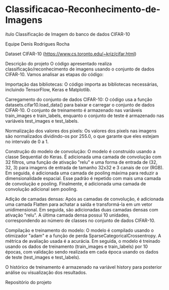 # Classificacao-Reconhecimento-de-Imagens

ítulo
Classificação de Imagem do banco de dados CIFAR-10

Equipe
Denis Rodrigues Rocha

Dataset
CIFAR-10 (https://www.cs.toronto.edu/~kriz/cifar.html)

Descrição do projeto
O código apresentado realiza classificação/reconhecimento de imagens usando o conjunto de dados CIFAR-10. Vamos analisar as etapas do código:

Importação das bibliotecas: O código importa as bibliotecas necessárias, incluindo TensorFlow, Keras e Matplotlib.

Carregamento do conjunto de dados CIFAR-10: O código usa a função datasets.cifar10.load_data() para baixar e carregar o conjunto de dados CIFAR-10. O conjunto de treinamento é armazenado nas variáveis train_images e train_labels, enquanto o conjunto de teste é armazenado nas variáveis test_images e test_labels.

Normalização dos valores dos pixels: Os valores dos pixels nas imagens são normalizados dividindo-os por 255.0, o que garante que eles estejam no intervalo de 0 a 1.

Construção do modelo de convolução: O modelo é construído usando a classe Sequential do Keras. É adicionada uma camada de convolução com 32 filtros, uma função de ativação "relu" e uma forma de entrada de (32, 32, 3) para imagens de entrada de tamanho 32x32 e 3 canais de cor (RGB). Em seguida, é adicionada uma camada de pooling máxima para reduzir a dimensionalidade espacial. Esse padrão é repetido com mais uma camada de convolução e pooling. Finalmente, é adicionada uma camada de convolução adicional sem pooling.

Adição de camadas densas: Após as camadas de convolução, é adicionada uma camada Flatten para achatar a saída e transformá-la em um vetor unidimensional. Em seguida, são adicionadas duas camadas densas com ativação "relu". A última camada densa possui 10 unidades, correspondendo ao número de classes no conjunto de dados CIFAR-10.

Compilação e treinamento do modelo: O modelo é compilado usando o otimizador "adam" e a função de perda SparseCategoricalCrossentropy. A métrica de avaliação usada é a acurácia. Em seguida, o modelo é treinado usando os dados de treinamento (train_images e train_labels) por 10 épocas, com validação sendo realizada em cada época usando os dados de teste (test_images e test_labels).

O histórico de treinamento é armazenado na variável history para posterior análise ou visualização dos resultados.

Repositório do projeto
